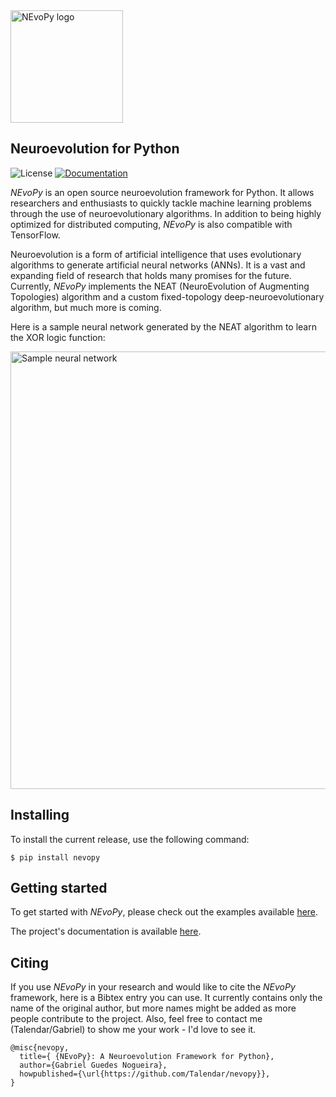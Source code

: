 <img src="./docs/imgs/nevopy.png" width="180" alt="NEvoPy logo">

<h2> Neuroevolution for Python </h2>

![License](https://img.shields.io/github/license/Talendar/nevopy)
[![Documentation](https://img.shields.io/badge/api-reference-blue.svg)](https://nevopy.readthedocs.io/en/latest/index.html) 

*NEvoPy* is an open source neuroevolution framework for Python. It allows 
researchers and enthusiasts to quickly tackle machine learning problems 
through the use of neuroevolutionary algorithms. In addition to being highly 
optimized for distributed computing, *NEvoPy* is also compatible with
TensorFlow.

Neuroevolution is a form of artificial intelligence that uses evolutionary
algorithms to generate artificial neural networks (ANNs). It is a vast and 
expanding field of research that holds many promises for the future. Currently,
*NEvoPy* implements the NEAT (NeuroEvolution of Augmenting Topologies) algorithm
and a custom fixed-topology deep-neuroevolutionary algorithm, but much more is
coming.

Here is a sample neural network generated by the NEAT algorithm to learn the XOR
logic function:

<img src="./docs/imgs/sample_network.png" width="700" alt="Sample neural network">

<h2> Installing </h2>

To install the current release, use the following command:

```
$ pip install nevopy
```

<h2> Getting started </h2>

To get started with *NEvoPy*, please check out the examples available
[here](https://github.com/Talendar/nevopy/tree/master/examples).

The project's documentation is available
[here](https://nevopy.readthedocs.io/en/latest/index.html).

<h2> Citing </h2>

If you use *NEvoPy* in your research and would like to cite the *NEvoPy*
framework, here is a Bibtex entry you can use. It currently contains only the
name of the original author, but more names might be added as more people
contribute to the project. Also, feel free to contact me (Talendar/Gabriel) to
show me your work - I'd love to see it.

```
@misc{nevopy,
  title={ {NEvoPy}: A Neuroevolution Framework for Python},
  author={Gabriel Guedes Nogueira},
  howpublished={\url{https://github.com/Talendar/nevopy}},   
}
```

